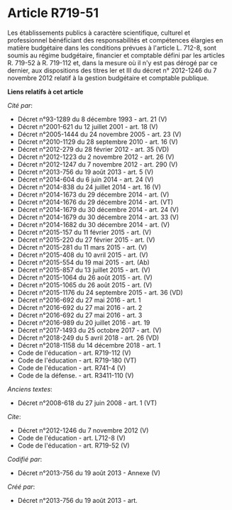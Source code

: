 # Article R719-51

Les établissements publics à caractère scientifique, culturel et professionnel bénéficiant des responsabilités et compétences
élargies en matière budgétaire dans les conditions prévues à l'article L. 712-8, sont soumis au régime budgétaire, financier
et comptable défini par les articles R. 719-52 à R. 719-112 et, dans la mesure où il n'y est pas dérogé par ce dernier, aux
dispositions des titres Ier et III du décret n° 2012-1246 du 7 novembre 2012 relatif à la gestion budgétaire et comptable
publique.

**Liens relatifs à cet article**

_Cité par_:

  - Décret n°93-1289 du 8 décembre 1993 - art. 21 (V)
  - Décret n°2001-621 du 12 juillet 2001 - art. 18 (V)
  - Décret n°2005-1444 du 24 novembre 2005 - art. 23 (V)
  - Décret n°2010-1129 du 28 septembre 2010 - art. 16 (V)
  - Décret n°2012-279 du 28 février 2012 - art. 35 (VD)
  - Décret n°2012-1223 du 2 novembre 2012 - art. 26 (V)
  - Décret n°2012-1247 du 7 novembre 2012 - art. 290 (V)
  - Décret n°2013-756 du 19 août 2013 - art. 5 (V)
  - Décret n°2014-604 du 6 juin 2014 - art. 24 (V)
  - Décret n°2014-838 du 24 juillet 2014 - art. 16 (V)
  - Décret n°2014-1673 du 29 décembre 2014 - art. (V)
  - Décret n°2014-1676 du 29 décembre 2014 - art. (VT)
  - Décret n°2014-1679 du 30 décembre 2014 - art. 24 (V)
  - Décret n°2014-1679 du 30 décembre 2014 - art. 33 (V)
  - Décret n°2014-1682 du 30 décembre 2014 - art. (V)
  - Décret n°2015-157 du 11 février 2015 - art. (V)
  - Décret n°2015-220 du 27 février 2015 - art. (V)
  - Décret n°2015-281 du 11 mars 2015 - art. (V)
  - Décret n°2015-408 du 10 avril 2015 - art. (V)
  - Décret n°2015-554 du 19 mai 2015 - art. (Ab)
  - Décret n°2015-857 du 13 juillet 2015 - art. (V)
  - Décret n°2015-1064 du 26 août 2015 - art. (V)
  - Décret n°2015-1065 du 26 août 2015 - art. (V)
  - Décret n°2015-1176 du 24 septembre 2015 - art. 36 (VD)
  - Décret n°2016-692 du 27 mai 2016 - art. 1
  - Décret n°2016-692 du 27 mai 2016 - art. 2
  - Décret n°2016-692 du 27 mai 2016 - art. 3
  - Décret n°2016-989 du 20 juillet 2016 - art. 19
  - Décret n°2017-1493 du 25 octobre 2017 - art. (V)
  - Décret n°2018-249 du 5 avril 2018 - art. 26 (VD)
  - Décret n°2018-1158 du 14 décembre 2018 - art. 1
  - Code de l'éducation - art. R719-112 (V)
  - Code de l'éducation - art. R719-180 (VT)
  - Code de l'éducation - art. R741-4 (V)
  - Code de la défense. - art. R3411-110 (V)

_Anciens textes_:

  - Décret n°2008-618 du 27 juin 2008 - art. 1 (VT)

_Cite_:

  - Décret n°2012-1246 du 7 novembre 2012 (V)
  - Code de l'éducation - art. L712-8 (V)
  - Code de l'éducation - art. R719-52 (V)

_Codifié par_:

  - Décret n°2013-756 du 19 août 2013 -  Annexe (V)

_Créé par_:

  - Décret n°2013-756 du 19 août 2013 - art.
